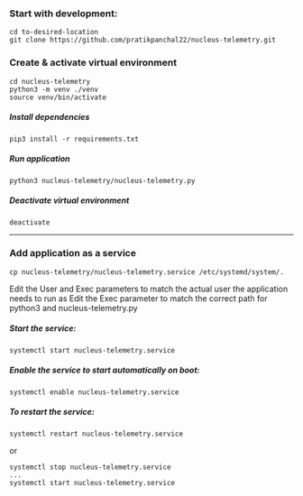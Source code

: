 ### Start with development:

```
cd to-desired-location  
git clone https://github.com/pratikpanchal22/nucleus-telemetry.git   
```

### Create & activate virtual environment

```
cd nucleus-telemetry
python3 -m venv ./venv
source venv/bin/activate
```

##### Install dependencies

```
pip3 install -r requirements.txt
```

##### Run application

```
python3 nucleus-telemetry/nucleus-telemetry.py
```

##### Deactivate virtual environment

```
deactivate
```
----------------------------------------------------------------------------------
### Add application as a service

```
cp nucleus-telemetry/nucleus-telemetry.service /etc/systemd/system/.
```

Edit the User and Exec parameters to match the actual user the application needs to run as
Edit the Exec parameter to match the correct path for python3 and nucleus-telemetry.py

##### Start the service:  
```
systemctl start nucleus-telemetry.service
``` 
  
##### Enable the service to start automatically on boot:  
```
systemctl enable nucleus-telemetry.service  
```
  
##### To restart the service:  
```
systemctl restart nucleus-telemetry.service
```
or
```
systemctl stop nucleus-telemetry.service
...
systemctl start nucleus-telemetry.service
```

